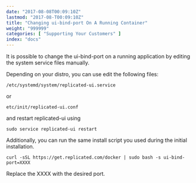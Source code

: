 ```yaml
---
date: "2017-08-08T00:09:10Z"
lastmod: "2017-08-T00:09:10Z"
title: "Changing ui-bind-port On A Running Container"
weight: "999999"
categories: [ "Supporting Your Customers" ]
index: "docs"
---
```


It is possible to change the ui-bind-port on a running application by editing the system service files manually.

Depending on your distro, you can use edit the following files:

```shell 
/etc/systemd/system/replicated-ui.service
``` 

or 

```shell 
etc/init/replicated-ui.conf
``` 

and restart replicated-ui using 

```shell 
sudo service replicated-ui restart
```

Additionally, you can run the same install script you used during the initial installation.

```shell 
curl -sSL https://get.replicated.com/docker | sudo bash -s ui-bind-port=XXXX
```

Replace the XXXX with the desired port.


